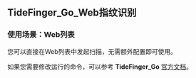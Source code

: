 ## TideFinger_Go_Web指纹识别

### 使用场景：Web列表

您可以直接在Web列表中发起扫描，无需额外配置即可使用。

如果您需要修改运行的命令，可以参考 **TideFinger_Go** [官方文档](https://github.com/TideSec/TideFinger_Go)。